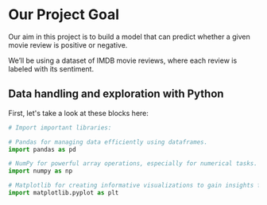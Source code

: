 # Our Project Goal

Our aim in this project is to build a model that can predict whether a given movie review is positive or negative.

We’ll be using a dataset of IMDB movie reviews, where each review is labeled with its sentiment.



## Data handling and exploration with Python

First, let's take a look at these blocks here:

```python
# Import important libraries:

# Pandas for managing data efficiently using dataframes.
import pandas as pd

# NumPy for powerful array operations, especially for numerical tasks.
import numpy as np

# Matplotlib for creating informative visualizations to gain insights from the data.
import matplotlib.pyplot as plt
